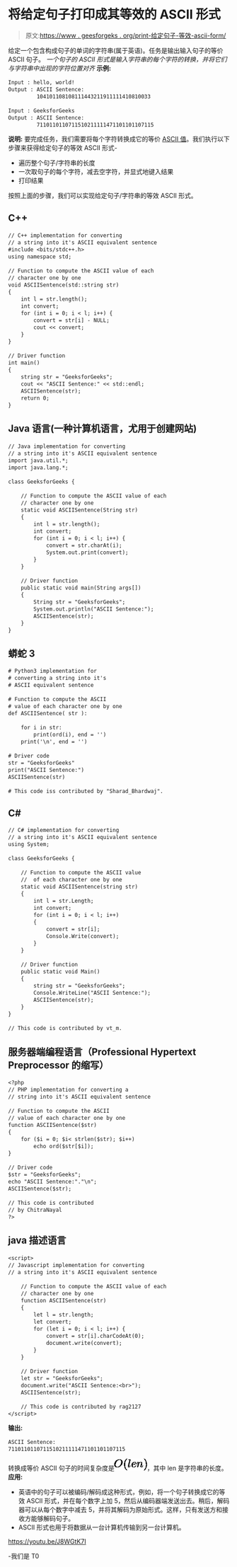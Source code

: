 # 将给定句子打印成其等效的 ASCII 形式

> 原文:[https://www . geesforgeks . org/print-给定句子-等效-ascii-form/](https://www.geeksforgeeks.org/print-given-sentence-equivalent-ascii-form/)

给定一个包含构成句子的单词的字符串(属于英语)。任务是输出输入句子的等价 ASCII 句子。
*一个句子的 ASCII 形式是输入字符串的每个字符的转换，并将它们与字符串中出现的字符位置对齐*
**示例:**

```
Input : hello, world!
Output : ASCII Sentence:
         104101108108111443211911111410810033

Input : GeeksforGeeks
Output : ASCII Sentence:
         7110110110711510211111471101101107115
```

**说明:**
要完成任务，我们需要将每个字符转换成它的等价 [ASCII 值](https://www.geeksforgeeks.org/understanding-character-encoding/)。我们执行以下步骤来获得给定句子的等效 ASCII 形式-

*   遍历整个句子/字符串的长度
*   一次取句子的每个字符，减去空字符，并显式地键入结果
*   打印结果

按照上面的步骤，我们可以实现给定句子/字符串的等效 ASCII 形式。

## C++

```
// C++ implementation for converting
// a string into it's ASCII equivalent sentence
#include <bits/stdc++.h>
using namespace std;

// Function to compute the ASCII value of each
// character one by one
void ASCIISentence(std::string str)
{
    int l = str.length();
    int convert;
    for (int i = 0; i < l; i++) {
        convert = str[i] - NULL;
        cout << convert;
    }
}

// Driver function
int main()
{
    string str = "GeeksforGeeks";
    cout << "ASCII Sentence:" << std::endl;
    ASCIISentence(str);
    return 0;
}
```

## Java 语言(一种计算机语言，尤用于创建网站)

```
// Java implementation for converting
// a string into it's ASCII equivalent sentence
import java.util.*;
import java.lang.*;

class GeeksforGeeks {

    // Function to compute the ASCII value of each
    // character one by one
    static void ASCIISentence(String str)
    {
        int l = str.length();
        int convert;
        for (int i = 0; i < l; i++) {
            convert = str.charAt(i);
            System.out.print(convert);
        }
    }

    // Driver function
    public static void main(String args[])
    {
        String str = "GeeksforGeeks";
        System.out.println("ASCII Sentence:");
        ASCIISentence(str);
    }
}
```

## 蟒蛇 3

```
# Python3 implementation for
# converting a string into it's
# ASCII equivalent sentence

# Function to compute the ASCII
# value of each character one by one
def ASCIISentence( str ):

    for i in str:
        print(ord(i), end = '')
    print('\n', end = '')

# Driver code
str = "GeeksforGeeks"
print("ASCII Sentence:")
ASCIISentence(str)

# This code iss contributed by "Sharad_Bhardwaj".
```

## C#

```
// C# implementation for converting
// a string into it's ASCII equivalent sentence
using System;

class GeeksforGeeks {

    // Function to compute the ASCII value
    //  of each character one by one
    static void ASCIISentence(string str)
    {
        int l = str.Length;
        int convert;
        for (int i = 0; i < l; i++)
        {
            convert = str[i];
            Console.Write(convert);
        }
    }

    // Driver function
    public static void Main()
    {
        string str = "GeeksforGeeks";
        Console.WriteLine("ASCII Sentence:");
        ASCIISentence(str);
    }
}

// This code is contributed by vt_m.
```

## 服务器端编程语言（Professional Hypertext Preprocessor 的缩写）

```
<?php
// PHP implementation for converting a
// string into it's ASCII equivalent sentence

// Function to compute the ASCII
// value of each character one by one
function ASCIISentence($str)
{
    for ($i = 0; $i< strlen($str); $i++)
        echo ord($str[$i]);
}

// Driver code
$str = "GeeksforGeeks";
echo "ASCII Sentence:"."\n";
ASCIISentence($str);

// This code is contributed
// by ChitraNayal
?>
```

## java 描述语言

```
<script>
// Javascript implementation for converting
// a string into it's ASCII equivalent sentence   

    // Function to compute the ASCII value of each
    // character one by one
    function ASCIISentence(str)
    {
        let l = str.length;
        let convert;
        for (let i = 0; i < l; i++) {
            convert = str[i].charCodeAt(0);
            document.write(convert);
        }
    }

    // Driver function
    let str = "GeeksforGeeks";
    document.write("ASCII Sentence:<br>");
    ASCIISentence(str);

    // This code is contributed by rag2127
</script>
```

**输出:**

```
ASCII Sentence:
7110110110711510211111471101101107115
```

转换成等价 ASCII 句子的时间复杂度是![O(len) ](img/1c59098a0c69a4ae477ffac8ac813cd6.png "Rendered by QuickLaTeX.com")，其中 len 是字符串的长度。
**应用:**

*   英语中的句子可以被编码/解码成这种形式，例如，将一个句子转换成它的等效 ASCII 形式，并在每个数字上加 5，然后从编码器端发送出去。稍后，解码器可以从每个数字中减去 5，并将其解码为原始形式。这样，只有发送方和接收方能够解码句子。
*   ASCII 形式也用于将数据从一台计算机传输到另一台计算机。

https://youtu.be/J8WGtK7I

-我们是 T0